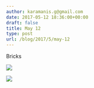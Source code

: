 ```yaml
---
author: karamanis.g@gmail.com
date: 2017-05-12 18:36:00+00:00
draft: false
title: May 12
type: post
url: /blog/2017/5/may-12
---
```


Bricks



  
   ![](/images/2017-05-12-20175may-12/IMG_1123.jpg)

  

  
   ![](/images/2017-05-12-20175may-12/IMG_1124.jpg)

  


